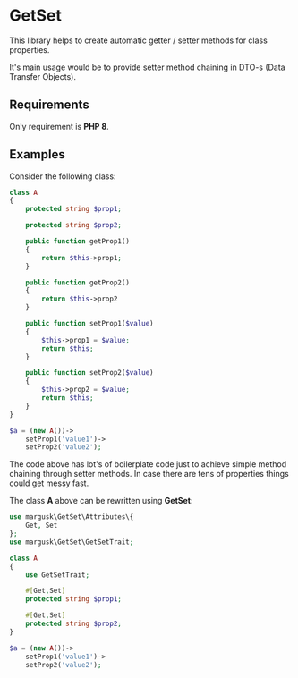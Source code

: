 # GetSet

This library helps to create automatic getter / setter methods for class properties.

It's main usage would be to provide setter method chaining in DTO-s (Data Transfer Objects).

## Requirements

Only requirement is **PHP 8**.

## Examples

Consider the following class:
```php
class A
{
    protected string $prop1;

    protected string $prop2;

    public function getProp1()
    {
        return $this->prop1;
    }

    public function getProp2()
    {
        return $this->prop2
    }

    public function setProp1($value)
    {
        $this->prop1 = $value;
        return $this;
    }

    public function setProp2($value)
    {
        $this->prop2 = $value;
        return $this;
    }
}

$a = (new A())->
    setProp1('value1')->
    setProp2('value2');
```
The code above has lot's of boilerplate code just to achieve simple method chaining through setter methods. In case there are tens of properties things could get messy fast.

The class **A** above can be rewritten using **GetSet**:

```php
use margusk\GetSet\Attributes\{
    Get, Set
};
use margusk\GetSet\GetSetTrait;

class A
{
    use GetSetTrait;

    #[Get,Set]
    protected string $prop1;

    #[Get,Set]
    protected string $prop2;
}

$a = (new A())->
    setProp1('value1')->
    setProp2('value2');
```

